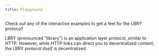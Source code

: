 ```yaml
---
title: Playground
---
```


Check out any of the interactive examples to get a feel for the LBRY protocol!

LBRY (pronounced "library") is an application layer protocol, similar to HTTP. However, while HTTP links can direct you to decentralized content, the LBRY protocol *itself* is decentralized.

<Playground/>
